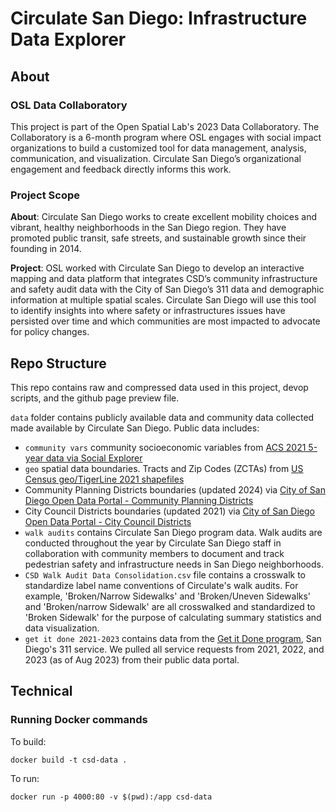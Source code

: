 # Circulate San Diego: Infrastructure Data Explorer

## About

### OSL Data Collaboratory
This project is part of the Open Spatial Lab's 2023 Data Collaboratory. The Collaboratory is a 6-month program where OSL engages with social impact organizations to build a customized tool for data management, analysis, communication, and visualization. Circulate San Diego’s organizational engagement and feedback directly informs this work. 

### Project Scope
**About**: Circulate San Diego works to create excellent mobility choices and vibrant, healthy neighborhoods in the San Diego region. They have promoted public transit, safe streets, and sustainable growth since their founding in 2014. 

**Project**: OSL worked with Circulate San Diego to develop an interactive mapping and data platform that integrates CSD’s community infrastructure and safety audit data with the City of San Diego’s 311 data and demographic information at multiple spatial scales. Circulate San Diego will use this tool to identify insights into where safety or infrastructures issues have persisted over time and which communities are most impacted to advocate for policy changes. 

## Repo Structure

This repo contains raw and compressed data used in this project, devop scripts, and the github page preview file. 

`data` folder contains publicly available data and community data collected made available by Circulate San Diego. 
Public data includes:
- `community vars` community socioeconomic variables from [ACS 2021 5-year data via Social Explorer](https://www.socialexplorer.com/tables/ACS2021_5yr)
- `geo` spatial data boundaries. Tracts and Zip Codes (ZCTAs) from [US Census geo/TigerLine 2021 shapefiles](https://www2.census.gov/geo/tiger/GENZ2021/shp/)
- Community Planning Districts boundaries (updated 2024) via [City of San Diego Open Data Portal - Community Planning Districts](https://data.sandiego.gov/datasets/community-planning-district-boundaries/)
- City Council Districts boundaries (updated 2021) via [City of San Diego Open Data Portal - City Council Districts](https://data.sandiego.gov/datasets/city-council-districts/)
- `walk audits` contains Circulate San Diego program data. Walk audits are conducted throughout the year by Circulate San Diego staff in collaboration with community members to document and track pedestrian safety and infrastructure needs in San Diego neighborhoods.
- `CSD Walk Audit Data Consolidation.csv` file contains a crosswalk to standardize label name conventions of Circulate's walk audits. For example, 'Broken/Narrow Sidewalks' and 'Broken/Uneven Sidewalks' and 'Broken/narrow Sidewalk' are all crosswalked and standardized to 'Broken Sidewalk' for the purpose of calculating summary statistics and data visualization. 
- `get it done 2021-2023` contains data from the [Get it Done program](https://www.sandiego.gov/get-it-done), San Diego's 311 service. We pulled all service requests from 2021, 2022, and 2023 (as of Aug 2023) from their public data portal. 

## Technical

### Running Docker commands

To build:
```
docker build -t csd-data .
```

To run:
```
docker run -p 4000:80 -v $(pwd):/app csd-data
```
